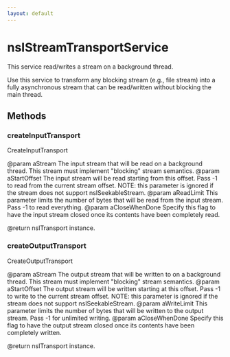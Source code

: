 ```yaml
---
layout: default
---
```


# nsIStreamTransportService #

This service read/writes a stream on a background thread.

Use this service to transform any blocking stream (e.g., file stream)
into a fully asynchronous stream that can be read/written without 
blocking the main thread.


## Methods ##

### createInputTransport ###

CreateInputTransport

@param aStream
       The input stream that will be read on a background thread.
       This stream must implement "blocking" stream semantics.
@param aStartOffset
       The input stream will be read starting from this offset.  Pass
       -1 to read from the current stream offset.  NOTE: this parameter
       is ignored if the stream does not support nsISeekableStream.
@param aReadLimit
       This parameter limits the number of bytes that will be read from
       the input stream.  Pass -1 to read everything.
@param aCloseWhenDone
       Specify this flag to have the input stream closed once its
       contents have been completely read.

@return nsITransport instance.


### createOutputTransport ###

CreateOutputTransport

@param aStream
       The output stream that will be written to on a background thread.
       This stream must implement "blocking" stream semantics.
@param aStartOffset
       The output stream will be written starting at this offset.  Pass
       -1 to write to the current stream offset.  NOTE: this parameter
       is ignored if the stream does not support nsISeekableStream.
@param aWriteLimit
       This parameter limits the number of bytes that will be written to
       the output stream.  Pass -1 for unlimited writing.
@param aCloseWhenDone
       Specify this flag to have the output stream closed once its
       contents have been completely written.

@return nsITransport instance.

